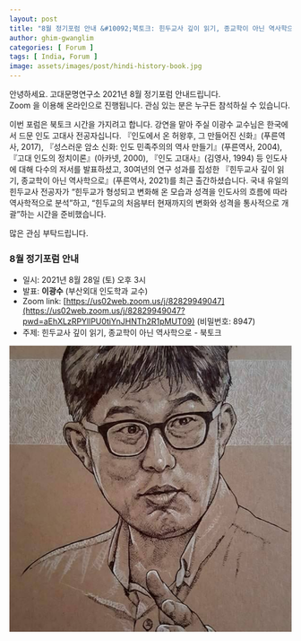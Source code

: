 ```yaml
---
layout: post
title: "8월 정기포럼 안내 &#10092;북토크: 힌두교사 깊이 읽기, 종교학이 아닌 역사학으로&#10093;"
author: ghim-gwanglim
categories: [ Forum ]
tags: [ India, Forum ] 
image: assets/images/post/hindi-history-book.jpg
---
```


안녕하세요. 고대문명연구소 2021년 8월 정기포럼 안내드립니다.<br> 
Zoom 을 이용해 온라인으로 진행됩니다. 관심 있는 분은 누구든 참석하실 수 있습니다. 

이번 포럼은 북토크 시간을 가지려고 합니다. 강연을 맡아 주실 이광수 교수님은 한국에서 드문 인도 고대사 전공자십니다.  『인도에서 온 허왕후, 그 만들어진 신화』(푸른역사, 2017),  『성스러운 암소 신화: 인도 민족주의의 역사 만들기』(푸른역사, 2004),  『고대 인도의 정치이론』(아카넷, 2000),  『인도 고대사』(김영사, 1994)  등 인도사에 대해 다수의 저서를 발표하셨고, 30여년의 연구 성과를 집성한  『힌두교사 깊이 읽기, 종교학이 아닌 역사학으로』(푸른역사, 2021)를 최근 출간하셨습니다. 국내 유일의 힌두교사 전공자가  “힌두교가 형성되고 변화해 온 모습과 성격을 인도사의 흐름에 따라 역사학적으로 분석”하고, “힌두교의 처음부터 현재까지의 변화와 성격을 통사적으로 개괄”하는 시간을 준비했습니다.

많은 관심 부탁드립니다.


### 8월 정기포럼 안내
- 일시: 2021년 8월 28일 (토) 오후 3시
- 발표: __이광수__ (부산외대 인도학과 교수)
- Zoom link: [https://us02web.zoom.us/j/82829949047](https://us02web.zoom.us/j/82829949047?pwd=aEhXLzRPYllPU0tiYnJHNTh2R1pMUT09) (비밀번호: 8947)
- 주제: 힌두교사 깊이 읽기, 종교학이 아닌 역사학으로 - 북토크


![](/assets/images/post/prof-lee-kwangsoo.jpg)
